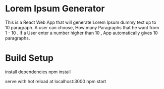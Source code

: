 # Lorem Ipsum Generator

This is a React Web App that will generate Lorem Ipsum dummy text up to 10 paragraph. A user can choose, How many Paragraphs that he want from 1 - 10 . If a User enter a number higher than 10 , App automatically gives 10 paragraphs.

# Build Setup

install dependencies
npm install

serve with hot reload at localhost:3000
npm start
